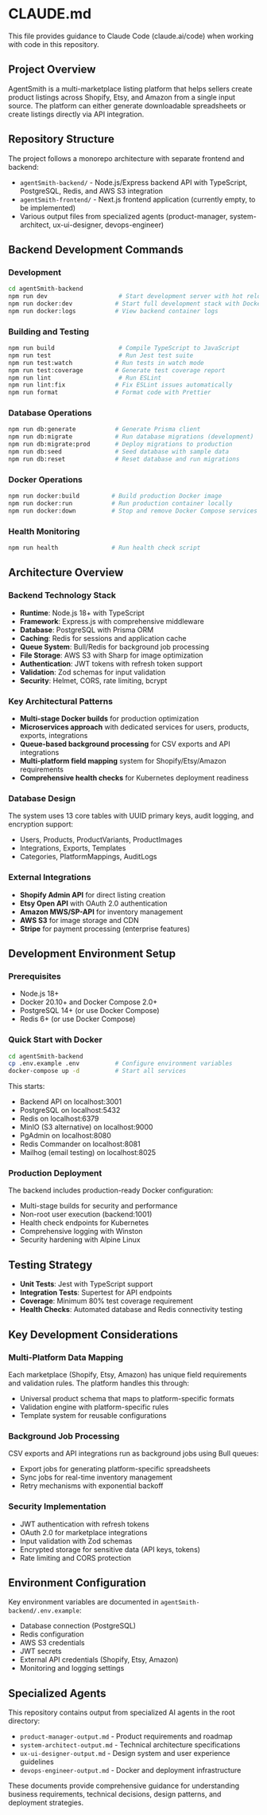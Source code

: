 # CLAUDE.md

This file provides guidance to Claude Code (claude.ai/code) when working with code in this repository.

## Project Overview

AgentSmith is a multi-marketplace listing platform that helps sellers create product listings across Shopify, Etsy, and Amazon from a single input source. The platform can either generate downloadable spreadsheets or create listings directly via API integration.

## Repository Structure

The project follows a monorepo architecture with separate frontend and backend:

- `agentSmith-backend/` - Node.js/Express backend API with TypeScript, PostgreSQL, Redis, and AWS S3 integration
- `agentSmith-frontend/` - Next.js frontend application (currently empty, to be implemented)
- Various output files from specialized agents (product-manager, system-architect, ux-ui-designer, devops-engineer)

## Backend Development Commands

### Development
```bash
cd agentSmith-backend
npm run dev                    # Start development server with hot reload
npm run docker:dev            # Start full development stack with Docker Compose
npm run docker:logs           # View backend container logs
```

### Building and Testing
```bash
npm run build                  # Compile TypeScript to JavaScript
npm run test                   # Run Jest test suite
npm run test:watch            # Run tests in watch mode
npm run test:coverage         # Generate test coverage report
npm run lint                   # Run ESLint
npm run lint:fix              # Fix ESLint issues automatically
npm run format                # Format code with Prettier
```

### Database Operations
```bash
npm run db:generate           # Generate Prisma client
npm run db:migrate            # Run database migrations (development)
npm run db:migrate:prod       # Deploy migrations to production
npm run db:seed               # Seed database with sample data
npm run db:reset              # Reset database and run migrations
```

### Docker Operations
```bash
npm run docker:build         # Build production Docker image
npm run docker:run           # Run production container locally
npm run docker:down          # Stop and remove Docker Compose services
```

### Health Monitoring
```bash
npm run health               # Run health check script
```

## Architecture Overview

### Backend Technology Stack
- **Runtime**: Node.js 18+ with TypeScript
- **Framework**: Express.js with comprehensive middleware
- **Database**: PostgreSQL with Prisma ORM
- **Caching**: Redis for sessions and application cache
- **Queue System**: Bull/Redis for background job processing
- **File Storage**: AWS S3 with Sharp for image optimization
- **Authentication**: JWT tokens with refresh token support
- **Validation**: Zod schemas for input validation
- **Security**: Helmet, CORS, rate limiting, bcrypt

### Key Architectural Patterns
- **Multi-stage Docker builds** for production optimization
- **Microservices approach** with dedicated services for users, products, exports, integrations
- **Queue-based background processing** for CSV exports and API integrations
- **Multi-platform field mapping** system for Shopify/Etsy/Amazon requirements
- **Comprehensive health checks** for Kubernetes deployment readiness

### Database Design
The system uses 13 core tables with UUID primary keys, audit logging, and encryption support:
- Users, Products, ProductVariants, ProductImages
- Integrations, Exports, Templates
- Categories, PlatformMappings, AuditLogs

### External Integrations
- **Shopify Admin API** for direct listing creation
- **Etsy Open API** with OAuth 2.0 authentication
- **Amazon MWS/SP-API** for inventory management
- **AWS S3** for image storage and CDN
- **Stripe** for payment processing (enterprise features)

## Development Environment Setup

### Prerequisites
- Node.js 18+
- Docker 20.10+ and Docker Compose 2.0+
- PostgreSQL 14+ (or use Docker Compose)
- Redis 6+ (or use Docker Compose)

### Quick Start with Docker
```bash
cd agentSmith-backend
cp .env.example .env          # Configure environment variables
docker-compose up -d          # Start all services
```

This starts:
- Backend API on localhost:3001
- PostgreSQL on localhost:5432
- Redis on localhost:6379
- MinIO (S3 alternative) on localhost:9000
- PgAdmin on localhost:8080
- Redis Commander on localhost:8081
- Mailhog (email testing) on localhost:8025

### Production Deployment
The backend includes production-ready Docker configuration:
- Multi-stage builds for security and performance
- Non-root user execution (backend:1001)
- Health check endpoints for Kubernetes
- Comprehensive logging with Winston
- Security hardening with Alpine Linux

## Testing Strategy

- **Unit Tests**: Jest with TypeScript support
- **Integration Tests**: Supertest for API endpoints
- **Coverage**: Minimum 80% test coverage requirement
- **Health Checks**: Automated database and Redis connectivity testing

## Key Development Considerations

### Multi-Platform Data Mapping
Each marketplace (Shopify, Etsy, Amazon) has unique field requirements and validation rules. The platform handles this through:
- Universal product schema that maps to platform-specific formats
- Validation engine with platform-specific rules
- Template system for reusable configurations

### Background Job Processing
CSV exports and API integrations run as background jobs using Bull queues:
- Export jobs for generating platform-specific spreadsheets
- Sync jobs for real-time inventory management
- Retry mechanisms with exponential backoff

### Security Implementation
- JWT authentication with refresh tokens
- OAuth 2.0 for marketplace integrations
- Input validation with Zod schemas
- Encrypted storage for sensitive data (API keys, tokens)
- Rate limiting and CORS protection

## Environment Configuration

Key environment variables are documented in `agentSmith-backend/.env.example`:
- Database connection (PostgreSQL)
- Redis configuration
- AWS S3 credentials
- JWT secrets
- External API credentials (Shopify, Etsy, Amazon)
- Monitoring and logging settings

## Specialized Agents

This repository contains output from specialized AI agents in the root directory:
- `product-manager-output.md` - Product requirements and roadmap
- `system-architect-output.md` - Technical architecture specifications  
- `ux-ui-designer-output.md` - Design system and user experience guidelines
- `devops-engineer-output.md` - Docker and deployment infrastructure

These documents provide comprehensive guidance for understanding business requirements, technical decisions, design patterns, and deployment strategies.